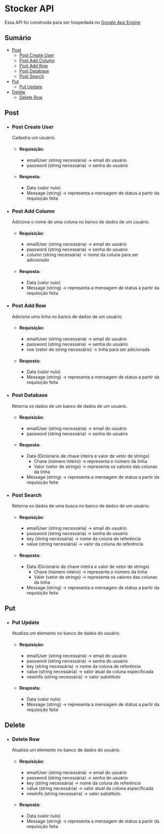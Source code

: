 # Stocker API
Essa API foi construída para ser hospedada no [Google App Engine](https://cloud.google.com/appengine?utm_source=google&utm_medium=cpc&utm_campaign=latam-BR-all-pt-dr-BKWS-all-all-trial-e-dr-1707800-LUAC0008673&utm_content=text-ad-none-any-DEV_c-CRE_429691579858-ADGP_Hybrid+%7C+BKWS+-+EXA+%7C+Txt_Compute-App+Engine-KWID_43700040358183168-kwd-372661972204&utm_term=KW_google+app+engine-ST_Google+App+Engine&gad_source=1&gclid=Cj0KCQjw6uWyBhD1ARIsAIMcADrLp9OH7ZanA0SE25fryGhjL1Nvudd8lf0lqZlnxi-DXEaYwtd8s5MaAsfuEALw_wcB&gclsrc=aw.ds&hl=pt_br) <br>

## Sumário
- [Post](#Post)
    - [Post Create User](#PostCreateUser)
    - [Post Add Column](#PostAddColumn)
    - [Post Add Row](#PostAddRow)
    - [Post Database](#GetDatabase)
    - [Post Search](#GetSearch)
- [Put](#Put)
    - [Put Update](#PutUpdate)
- [Delete](#Delete)
    - [Delete Row](#DeleteRow)

## <a id="Post">Post</a>
- ### <a id="PostCreateUser">Post Create User</a>
    Cadastra um usuário.
    - #### Requisição: 
        - emailUser (string necessária) -> email do usuário
        - password (string necessária) -> senha do usuário
    - #### Resposta: 
        - Data (valor nulo)
        - Message (string) -> representa a mensagem de status a partir da requisição feita
- ### <a id="PostAddColumn">Post Add Column</a>
    Adiciona o nome de uma coluna no banco de dados de um usuário.
    - #### Requisição: 
        - emailUser (string necessária) -> email do usuário
        - password (string necessária) -> senha do usuário
        - column (string necessária) -> nome da coluna para ser adicionado
    - #### Resposta: 
        - Data (valor nulo)
        - Message (string) -> representa a mensagem de status a partir da requisição feita
- ### <a id="PostAddRow">Post Add Row</a>
    Adiciona uma linha no banco de dados de um usuário.
    - #### Requisição: 
        - emailUser (string necessária) -> email do usuário
        - password (string necessária) -> senha do usuário
        - row (vetor de string necessário) -> linha para ser adicionada
    - #### Resposta: 
        - Data (valor nulo)
        - Message (string) -> representa a mensagem de status a partir da requisição feita
- ### <a id="GetDatabase">Post Database</a>
    Retorna os dados de um banco de dados de um usuário.
    - #### Requisição: 
        - emailUser (string necessária) -> email do usuário
        - password (string necessária) -> senha do usuário
    - #### Resposta: 
        - Data (Dicionário de chave inteira e valor de vetor de strings)
            - Chave (número inteiro) -> representa o número da linha
            - Valor (vetor de strings) -> representa os valores das colunas da linha
        - Message (string) -> representa a mensagem de status a partir da requisição feita
- ### <a id="GetSearch">Post Search</a>
    Retorna os dados de uma busca no banco de dados de um usuário.
    - #### Requisição: 
        - emailUser (string necessária) -> email do usuário
        - password (string necessária) -> senha do usuário
        - key (string necessária) -> nome da coluna de referência
        - value (string necessária) -> valor da coluna de referência
    - #### Resposta: 
        - Data (Dicionário de chave inteira e valor de vetor de strings)
            - Chave (número inteiro) -> representa o número da linha
            - Valor (vetor de strings) -> representa os valores das colunas da linha
        - Message (string) -> representa a mensagem de status a partir da requisição feita

## <a id="Put">Put</a>
- ### <a id="PutUpdate">Put Update</a>
    Atualiza um elemento no banco de dados do usuário.
    - #### Requisição: 
        - emailUser (string necessária) -> email do usuário
        - password (string necessária) -> senha do usuário
        - key (string necessária) -> nome da coluna de referência
        - value (string necessária) -> valor atual da coluna especificada
        - newInfo (string necessária) -> valor substituto
    - #### Resposta: 
        - Data (valor nulo)
        - Message (string) -> representa a mensagem de status a partir da requisição feita
## <a id="Delete">Delete</a>
- ### <a id="DeleteRow">Delete Row</a>
    Atualiza um elemento no banco de dados do usuário.
    - #### Requisição: 
        - emailUser (string necessária) -> email do usuário
        - password (string necessária) -> senha do usuário
        - key (string necessária) -> nome da coluna de referência
        - value (string necessária) -> valor atual da coluna especificada
        - newInfo (string necessária) -> valor substituto
    - #### Resposta: 
        - Data (valor nulo)
        - Message (string) -> representa a mensagem de status a partir da requisição feita